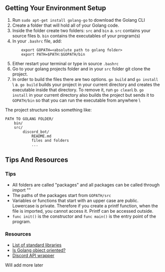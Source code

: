 ## Getting Your Environment Setup

 1. Run `sudo apt-get install golang-go` to download the Golang CLI
 2. Create a folder that will hold all of your Golang code.
 3. Inside the folder create two folders: `src` and `bin`
   a. `src` contains your source files
   b. `bin` contains the executables of your program(s) 
 4. In your `.bashrc` file, add:
    ```
        export GOPATH=<absolute path to golang folder>
        export PATH=$PATH:$GOPATH/bin
    ```
 5. Either restart your terminal or type in source `.bashrc`
 6. Go to your golang projects folder and in your `src` folder git clone the project.
 7. In order to build the files there are two options. `go build` and `go install` \\
   a. `go build` builds your project in your current directory and creates the executable inside that directory. To remove it, run `go clean`\\
   b. `go install` in your current directory also builds the project but sends it to `GOPATH/bin` so that you can run the executable from anywhere \\
 

The project structure looks something like:
```
PATH TO GOLANG FOLDER/
    bin/
    src/
        discord_bot/
            README.md
            files and folders
            ...
```


## Tips And Resources

### Tips
 * All folders are called "packages" and all packages can be called through import "<package name>"
 * The paths of the packages start from `GOPATH/src`
 * Variables or functions that start with an upper case are public. Lowercase is private. Therefore if you create a printf function, when the file is imported, you cannot access it. Printf can be accessed outside.
 * `func init()` is the constructor and `func main()` is the entry point of the program.

### Resources
 * [List of standard libraries](https://golang.org/pkg/)
 * [Is Golang object oriented?](https://flaviocopes.com/golang-is-go-object-oriented/)
 * [Discord API wrapper](https://github.com/bwmarrin/discordgo)


Will add more later
